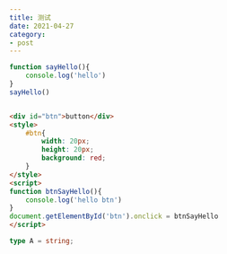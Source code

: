 ```yaml
---
title: 测试
date: 2021-04-27
category:
- post
---
```


```javascript preview 请打开console查看结果
function sayHello(){
    console.log('hello')
}
sayHello()
```


```html preview

<div id="btn">button</div>
<style>
    #btn{
        width: 20px;
        height: 20px;
        background: red;
    }
</style>
<script>
function btnSayHello(){
    console.log('hello btn')
}
document.getElementById('btn').onclick = btnSayHello
</script>

```

```ts
type A = string;
```